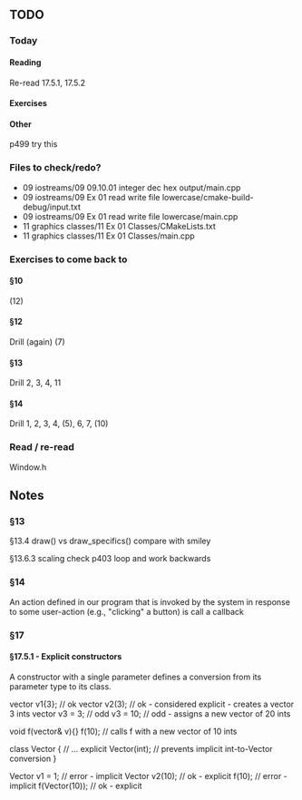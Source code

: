 ## TODO

### Today

#### Reading
Re-read
17.5.1, 17.5.2

#### Exercises

#### Other
p499 try this

### Files to check/redo?
- 09 iostreams/09 09.10.01 integer dec hex output/main.cpp
- 09 iostreams/09 Ex 01 read write file lowercase/cmake-build-debug/input.txt
- 09 iostreams/09 Ex 01 read write file lowercase/main.cpp
- 11 graphics classes/11 Ex 01 Classes/CMakeLists.txt
- 11 graphics classes/11 Ex 01 Classes/main.cpp

### Exercises to come back to
#### §10
(12)
#### §12
Drill (again)
(7)
#### §13
Drill
2, 3, 4, 11
#### §14
Drill
1, 2, 3, 4, (5), 6, 7, (10)

### Read / re-read
Window.h

## Notes
### §13

§13.4
    draw() vs draw_specifics()
    compare with smiley

§13.6.3 scaling
    check p403 loop and work backwards

### §14

An action defined in our program that is invoked by the system in response to some user-action (e.g., "clicking" a button) is call a callback


### §17

#### §17.5.1 - Explicit constructors

A constructor with a single parameter defines a conversion from its parameter type to its class.


vector<int> v1{3}; // ok
vector<int> v2(3); // ok - considered explicit - creates a vector 3 ints
vector<int> v3 = 3; // odd
v3 = 10; // odd - assigns a new vector of 20 ints

void f(vector<int>& v){}
f(10); // calls f with a new vector of 10 ints

class Vector {
    // ...
    explicit Vector(int); // prevents implicit int-to-Vector conversion
}

Vector v1 = 1; // error - implicit
Vector v2(10); // ok - explicit
f(10); // error - implicit
f(Vector(10)); // ok - explicit